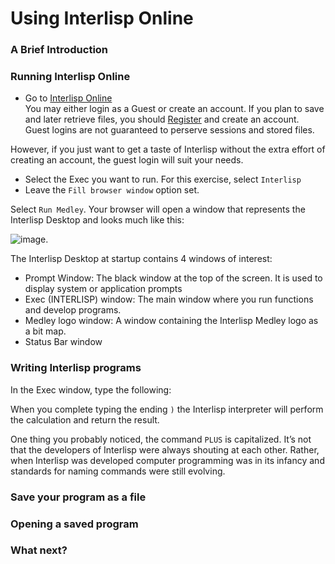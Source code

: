 # Using Interlisp Online

### A Brief Introduction

### Running Interlisp Online <a href="#running-interlisp-online" id="running-interlisp-online"></a>

* Go to [Interlisp Online](https://online.interlisp.org/main)\
  You may either login as a Guest or create an account. If you plan to save and later retrieve files, you should [Register](https://online.interlisp.org/uer/register) and create an account. Guest logins are not guaranteed to perserve sessions and stored files.

However, if you just want to get a taste of Interlisp without the extra effort of creating an account, the guest login will suit your needs.

* Select the Exec you want to run. For this exercise, select `Interlisp`
* Leave the `Fill browser window` option set.

Select `Run Medley`. Your browser will open a window that represents the Interlisp Desktop and looks much like this:&#x20;

![image](../.gitbook/assets/Interlisp\_Screen).

The Interlisp Desktop at startup contains 4 windows of interest:

* Prompt Window: The black window at the top of the screen. It is used to display system or application prompts
* Exec (INTERLISP) window: The main window where you run functions and develop programs.
* Medley logo window: A window containing the Interlisp Medley logo as a bit map.
* Status Bar window

### Writing Interlisp programs <a href="#writing-interlisp-programs" id="writing-interlisp-programs"></a>

In the Exec window, type the following:

When you complete typing the ending `)` the Interlisp interpreter will perform the calculation and return the result.

One thing you probably noticed, the command `PLUS` is capitalized. It’s not that the developers of Interlisp were always shouting at each other. Rather, when Interlisp was developed computer programming was in its infancy and standards for naming commands were still evolving.

### Save your program as a file <a href="#save-your-program-as-a-file" id="save-your-program-as-a-file"></a>

### Opening a saved program <a href="#opening-a-saved-program" id="opening-a-saved-program"></a>

### What next? <a href="#what-next" id="what-next"></a>
